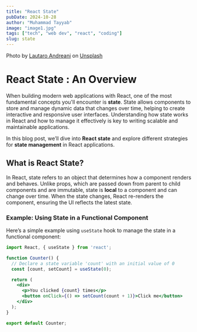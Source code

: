 ```yaml
---
title: "React State"
pubDate: 2024-10-28
author: "Muhammad Tayyab"
image: "image1.jpg"
tags: ["tech", "web dev", "react", "coding"]
slug: state
---
```


Photo by <a href="https://unsplash.com/@lautaroandreani?utm_content=creditCopyText&utm_medium=referral&utm_source=unsplash">Lautaro Andreani</a> on <a href="https://unsplash.com/photos/a-computer-screen-with-a-logo-on-it-UYsBCu9RP3Y?utm_content=creditCopyText&utm_medium=referral&utm_source=unsplash">Unsplash</a>
# React State : An Overview

When building modern web applications with React, one of the most fundamental concepts you'll encounter is **state**. State allows components to store and manage dynamic data that changes over time, helping to create interactive and responsive user interfaces. Understanding how state works in React and how to manage it effectively is key to writing scalable and maintainable applications.

In this blog post, we’ll dive into **React state** and explore different strategies for **state management** in React applications.

## What is React State?

In React, state refers to an object that determines how a component renders and behaves. Unlike props, which are passed down from parent to child components and are immutable, state is **local** to a component and can change over time. When the state changes, React re-renders the component, ensuring the UI reflects the latest state.

### Example: Using State in a Functional Component

Here’s a simple example using `useState` hook to manage the state in a functional component:

```jsx
import React, { useState } from 'react';

function Counter() {
  // Declare a state variable 'count' with an initial value of 0
  const [count, setCount] = useState(0);

  return (
    <div>
      <p>You clicked {count} times</p>
      <button onClick={() => setCount(count + 1)}>Click me</button>
    </div>
  );
}

export default Counter;
